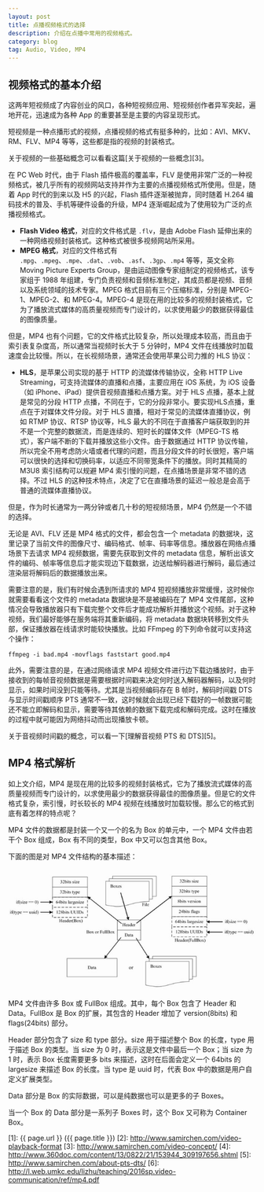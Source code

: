 ```yaml
---
layout: post
title: 点播视频格式的选择
description: 介绍在点播中常用的视频格式。
category: blog
tag: Audio, Video, MP4
---
```



## 视频格式的基本介绍

这两年短视频成了内容创业的风口，各种短视频应用、短视频创作者异军突起，遍地开花，迅速成为各种 App 的重要甚至是主要的内容呈现形式。

短视频是一种点播形式的视频，点播视频的格式有挺多种的，比如：AVI、MKV、RM、FLV、MP4 等等，这些都是指的视频的封装格式。


关于视频的一些基础概念可以看看这篇[关于视频的一些概念][3]。

在 PC Web 时代，由于 Flash 插件极高的覆盖率，FLV 是使用非常广泛的一种视频格式，被几乎所有的视频网站支持并作为主要的点播视频格式所使用。但是，随着 App 时代的到来以及 H5 的兴起，Flash 插件逐渐被抛弃，同时随着 H.264 编码技术的普及、手机等硬件设备的升级，MP4 逐渐崛起成为了使用较为广泛的点播视频格式。

- **Flash Video 格式**，对应的文件格式是 `.flv`，是由 Adobe Flash 延伸出来的一种网络视频封装格式。这种格式被很多视频网站所采用。
- **MPEG 格式**，对应的文件格式有 `.mpg`、`.mpeg`、`.mpe`、`.dat`、`.vob`、`.asf`、`.3gp`、`.mp4` 等等，英文全称 Moving Picture Experts Group，是由运动图像专家组制定的视频格式，该专家组于 1988 年组建，专门负责视频和音频标准制定，其成员都是视频、音频以及系统领域的技术专家。MPEG 格式目前有三个压缩标准，分别是 MPEG-1、MPEG-2、和 MPEG-4。MPEG-4 是现在用的比较多的视频封装格式，它为了播放流式媒体的高质量视频而专门设计的，以求使用最少的数据获得最佳的图像质量。


但是，MP4 也有个问题，它的文件格式比较复杂，所以处理成本较高，而且由于索引表复杂度高，所以通常当视频时长大于 5 分钟时，MP4 文件在线播放时加载速度会比较慢。所以，在长视频场景，通常还会使用苹果公司力推的 HLS 协议：

- **HLS**，是苹果公司实现的基于 HTTP 的流媒体传输协议，全称 HTTP Live Streaming，可支持流媒体的直播和点播，主要应用在 iOS 系统，为 iOS 设备（如 iPhone、iPad）提供音视频直播和点播方案。对于 HLS 点播，基本上就是常见的分段 HTTP 点播，不同在于，它的分段非常小。要实现HLS点播，重点在于对媒体文件分段。对于 HLS 直播，相对于常见的流媒体直播协议，例如 RTMP 协议、RTSP 协议等，HLS 最大的不同在于直播客户端获取到的并不是一个完整的数据流，而是连续的、短时长的媒体文件（MPEG-TS 格式），客户端不断的下载并播放这些小文件。由于数据通过 HTTP 协议传输，所以完全不用考虑防火墙或者代理的问题，而且分段文件的时长很短，客户端可以很快的选择和切换码率，以适应不同带宽条件下的播放。同时其精简的 M3U8 索引结构可以规避 MP4 索引慢的问题，在点播场景是非常不错的选择。不过 HLS 的这种技术特点，决定了它在直播场景的延迟一般总是会高于普通的流媒体直播协议。

但是，作为时长通常为一两分钟或者几十秒的短视频场景，MP4 仍然是一个不错的选择。



无论是 AVI、FLV 还是 MP4 格式的文件，都会包含一个 metadata 的数据块，这里记录了当前文件的图像尺寸、编码格式、帧率、码率等信息。播放器在网络点播场景下去请求 MP4 视频数据，需要先获取到文件的 metadata 信息，解析出该文件的编码、帧率等信息后才能实现边下载数据，边送给解码器进行解码，最后通过渲染层将解码后的数据播放出来。

需要注意的是，我们有时候会遇到所请求的 MP4 短视频播放非常缓慢，这时候你就需要看看这个文件的 metadata 数据块是不是被编码在了 MP4 文件尾部，这种情况会导致播放器只有下载完整个文件后才能成功解析并播放这个视频。对于这种视频，我们最好能够在服务端将其重新编码，将 metadata 数据块转移到文件头部，保证播放器在线请求时能较快播放。比如 FFmpeg 的下列命令就可以支持这个操作：

```
ffmpeg -i bad.mp4 -movflags faststart good.mp4
```


此外，需要注意的是，在通过网络请求 MP4 视频文件进行边下载边播放时，由于接收到的每帧音视频数据是需要根据时间戳来决定何时送入解码器解码，以及何时显示，如果时间没到只能等待。尤其是当视频编码存在 B 帧时，解码时间戳 DTS 与显示时间戳顺序 PTS 通常不一致，这时候就会出现已经下载好的一帧数据可能还不能立即解码和显示，需要等待其依赖的数据下载完成和解码完成。这时在播放的过程中就可能因为网络抖动而出现播放卡顿。

关于音视频时间戳的概念，可以看一下[理解音视频 PTS 和 DTS][5]。


## MP4 格式解析

如上文介绍，MP4 是现在用的比较多的视频封装格式，它为了播放流式媒体的高质量视频而专门设计的，以求使用最少的数据获得最佳的图像质量。但是它的文件格式复杂，索引慢，时长较长的 MP4 视频在线播放时加载较慢。那么它的格式到底有着怎样的特点呢？

MP4 文件的数据都是封装一个又一个的名为 Box 的单元中，一个 MP4 文件由若干个 Box 组成，Box 有不同的类型，Box 中又可以包含其他 Box。

下面的图是对 MP4 文件结构的基本描述：

![image](../../images/video-playback-format/mp4-structure.gif)

MP4 文件由许多 Box 或 FullBox 组成。其中，每个 Box 包含了 Header 和 Data。FullBox 是 Box 的扩展，其包含的 Header 增加了 version(8bits) 和 flags(24bits) 部分。

Header 部分包含了 size 和 type 部分。size 用于描述整个 Box 的长度，type 用于描述 Box 的类型。当 size 为 0 时，表示这是文件中最后一个 Box；当 size 为 1 时，表示 Box 长度需要更多 bits 来描述，这时在后面会定义一个 64bits 的 largesize 来描述 Box 的长度。当 type 是 uuid 时，代表 Box 中的数据是用户自定义扩展类型。

Data 部分是 Box 的实际数据，可以是纯数据也可以是更多的子 Boxes。

当一个 Box 的 Data 部分是一系列子 Boxes 时，这个 Box 又可称为 Container Box。







[SamirChen]: http://www.samirchen.com "SamirChen"
[1]: {{ page.url }} ({{ page.title }})
[2]: http://www.samirchen.com/video-playback-format
[3]: http://www.samirchen.com/video-concept/
[4]: http://www.360doc.com/content/13/0822/21/153944_309197656.shtml
[5]: http://www.samirchen.com/about-pts-dts/ 
[6]: http://l.web.umkc.edu/lizhu/teaching/2016sp.video-communication/ref/mp4.pdf

